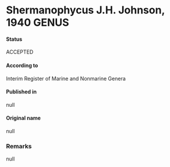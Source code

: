 # Shermanophycus J.H. Johnson, 1940 GENUS

#### Status
ACCEPTED

#### According to
Interim Register of Marine and Nonmarine Genera

#### Published in
null

#### Original name
null

### Remarks
null